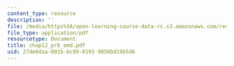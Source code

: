```yaml
---
content_type: resource
description: ''
file: /media/https%3A/open-learning-course-data-rc.s3.amazonaws.com/res-6-003-electromechanical-dynamics-spring-2009/27de6daa001bbc9981939850bd19b5d6_chap12_prb_emd.pdf
file_type: application/pdf
resourcetype: Document
title: chap12_prb_emd.pdf
uid: 27de6daa-001b-bc99-8193-9850bd19b5d6
---
```

